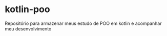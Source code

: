 # kotlin-poo
Repositório para armazenar meus estudo de POO em kotlin e acompanhar meu desenvolvimento
